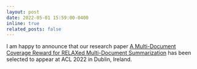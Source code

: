 ```yaml
---
layout: post
date: 2022-05-01 15:59:00-0400
inline: true
related_posts: false
---
```


I am happy to announce that our research paper <a href="https://aclanthology.org/2022.acl-long.351/">A Multi-Document Coverage Reward for RELAXed Multi-Document Summarization</a> has been selected to appear at ACL 2022 in Dublin, Ireland.
